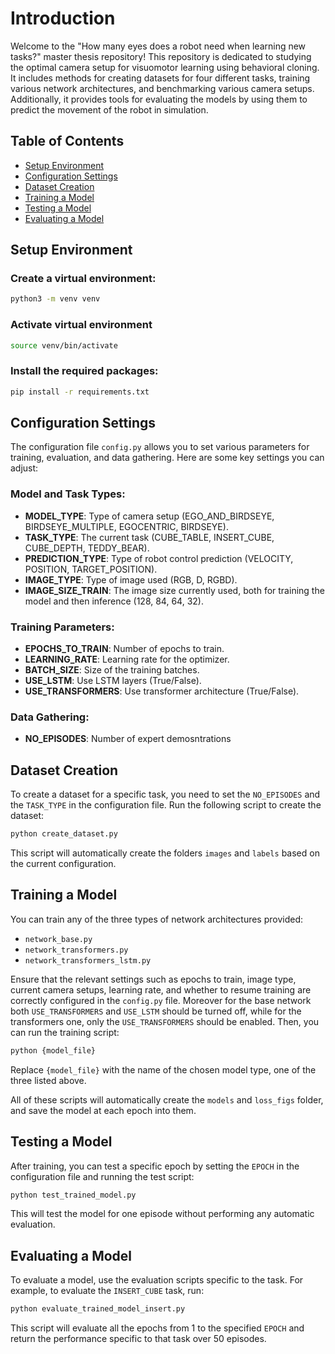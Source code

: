 # Introduction

Welcome to the "How many eyes does a robot need when learning new tasks?"
master thesis repository! This repository is dedicated to studying the optimal camera setup for visuomotor learning using behavioral cloning. It includes methods for creating datasets for four different tasks, training various network architectures, and benchmarking various camera setups. Additionally, it provides tools for evaluating the models by using them to predict the movement of the robot in simulation.

## Table of Contents

- [Setup Environment](#setup-environment)
- [Configuration Settings](#configuration-settings)
- [Dataset Creation](#dataset-creation)
- [Training a Model](#training-the-model)
- [Testing a Model](#testing-the-model)
- [Evaluating a Model](#evaluating-the-model)


## Setup Environment

### Create a virtual environment:

```sh
python3 -m venv venv
```

### Activate virtual environment
```sh
source venv/bin/activate
```

### Install the required packages:
```sh
pip install -r requirements.txt
```



## Configuration Settings

The configuration file `config.py` allows you to set various parameters for training, evaluation, and data gathering. Here are some key settings you can adjust:

### Model and Task Types:

- **MODEL_TYPE**: Type of camera setup (EGO_AND_BIRDSEYE, BIRDSEYE_MULTIPLE, EGOCENTRIC, BIRDSEYE).
- **TASK_TYPE**: The current task (CUBE_TABLE, INSERT_CUBE, CUBE_DEPTH, TEDDY_BEAR).
- **PREDICTION_TYPE**: Type of robot control prediction (VELOCITY, POSITION, TARGET_POSITION).
- **IMAGE_TYPE**: Type of image used (RGB, D, RGBD).
- **IMAGE_SIZE_TRAIN**: The image size currently used, both for training the model and then inference (128, 84, 64, 32).

### Training Parameters:

- **EPOCHS_TO_TRAIN**: Number of epochs to train.
- **LEARNING_RATE**: Learning rate for the optimizer.
- **BATCH_SIZE**: Size of the training batches.
- **USE_LSTM**: Use LSTM layers (True/False).
- **USE_TRANSFORMERS**: Use transformer architecture (True/False).

### Data Gathering:

- **NO_EPISODES**: Number of expert demosntrations


## Dataset Creation

To create a dataset for a specific task, you need to set the `NO_EPISODES` and the `TASK_TYPE` in the configuration file. Run the following script to create the dataset:

```sh
python create_dataset.py
```
This script will automatically create the folders `images` and `labels` based on the current configuration.



## Training a Model

You can train any of the three types of network architectures provided:

- `network_base.py`
- `network_transformers.py`
- `network_transformers_lstm.py`

Ensure that the relevant settings such as epochs to train, image type, current camera setups, learning rate, and whether to resume training are correctly configured in the `config.py` file. Moreover for the base network both `USE_TRANSFORMERS` and `USE_LSTM` should be turned off, while for the transformers one, only the `USE_TRANSFORMERS` should be enabled. Then, you can run the training script:

```sh
python {model_file}
```

Replace `{model_file}` with the name of the chosen model type, one of the three listed above.

All of these scripts will automatically create the `models` and `loss_figs` folder, and save the model at each epoch into them.



## Testing a Model

After training, you can test a specific epoch by setting the `EPOCH` in the configuration file and running the test script:

```sh
python test_trained_model.py
```

This will test the model for one episode without performing any automatic evaluation.


## Evaluating a Model

To evaluate a model, use the evaluation scripts specific to the task. For example, to evaluate the `INSERT_CUBE` task, run:

```sh
python evaluate_trained_model_insert.py
```
This script will evaluate all the epochs from 1 to the specified `EPOCH` and return the performance specific to that task over 50 episodes.
